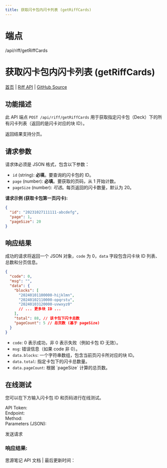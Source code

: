 ```yaml
---
title: 获取闪卡包内闪卡列表 (getRiffCards)
---
```

# 端点

/api/riff/getRiffCards

# 获取闪卡包内闪卡列表 (getRiffCards)

[首页](../index.html) | [Riff API](index.html) | [GitHub Source](https://github.com/siyuan-note/siyuan/blob/master/kernel/api/riff.go#L144)

## 功能描述

此 API 端点 `POST /api/riff/getRiffCards` 用于获取指定闪卡包（Deck）下的所有闪卡列表（返回的是闪卡对应的块 ID）。

返回结果支持分页。

## 请求参数

请求体必须是 JSON 格式，包含以下参数：

-   `id` (string): **必填**。要查询的闪卡包的 ID。
-   `page` (number): **必填**。要获取的页码，从 1 开始计数。
-   `pageSize` (number): _可选_。每页返回的闪卡数量，默认为 20。

**请求示例 (获取卡包第一页闪卡):**

```json
{
  "id": "20231027111111-abcdefg",
  "page": 1,
  "pageSize": 20
}
```

## 响应结果

成功的请求将返回一个 JSON 对象，`code` 为 0，`data` 字段包含闪卡块 ID 列表、总数和分页信息。

```json
{
  "code": 0,
  "msg": "",
  "data": {
    "blocks": [
      "20240101100000-hijklmn",
      "20240102110000-opqrstu",
      "20240103120000-uvwxyz0"
      // ... 更多块 ID ...
    ],
    "total": 88, // 该卡包下闪卡总数
    "pageCount": 5 // 总页数 (基于 pageSize)
  }
}
```

-   `code`: 0 表示成功，非 0 表示失败（例如卡包 ID 无效）。
-   `msg`: 错误信息（如果 code 非 0）。
-   `data.blocks`: 一个字符串数组，包含当前页闪卡所对应的块 ID。
-   `data.total`: 指定卡包下的闪卡总数量。
-   `data.pageCount`: 根据 \`pageSize\` 计算的总页数。

## 在线测试

您可以在下方输入闪卡包 ID 和页码进行在线测试。

API Token:   
Endpoint:   
Method:   
Parameters (JSON):  
  
发送请求

### 响应结果:

思源笔记 API 文档 | 最后更新时间：

